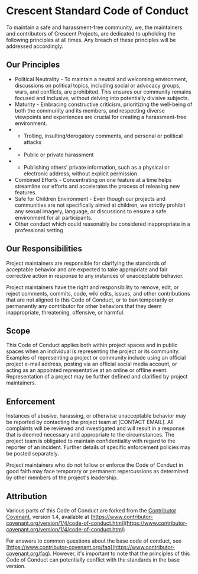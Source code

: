 # Crescent Standard Code of Conduct
To maintain a safe and harassment-free community, we, the maintainers and contributors of Crescent Projects, are dedicated to upholding the following principles at all times. Any breach of these principles will be addressed accordingly.

## Our Principles

- Political Neutrality - To maintain a neutral and welcoming environment, discussions on political topics, including social or advocacy groups, wars, and conflicts, are prohibited. This ensures our community remains focused and inclusive, without delving into potentially divisive subjects.
-  Maturity - Embracing constructive criticism, prioritizing the well-being of both the community and its members, and respecting diverse viewpoints and experiences are crucial for creating a harassment-free environment.
- -   Trolling, insulting/derogatory comments, and personal or political attacks
- -  Public or private harassment
- -  Publishing others' private information, such as a physical or electronic address, without explicit permission
- Combined Efforts - Concentrating on one feature at a time helps streamline our efforts and accelerates the process of releasing new features.
-  Safe for Children Environment - Even though our projects and communities are not specifically aimed at children, we strictly prohibit any sexual imagery, language, or discussions to ensure a safe environment for all participants.
- Other conduct which could reasonably be considered inappropriate in a professional setting

## Our Responsibilities

Project maintainers are responsible for clarifying the standards of acceptable behavior and are expected to take appropriate and fair corrective action in response to any instances of unacceptable behavior.

Project maintainers have the right and responsibility to remove, edit, or reject comments, commits, code, wiki edits, issues, and other contributions that are not aligned to this Code of Conduct, or to ban temporarily or permanently any contributor for other behaviors that they deem inappropriate, threatening, offensive, or harmful.

## Scope

This Code of Conduct applies both within project spaces and in public spaces when an individual is representing the project or its community. Examples of representing a project or community include using an official project e-mail address, posting via an official social media account, or acting as an appointed representative at an online or offline event. Representation of a project may be further defined and clarified by project maintainers.

## Enforcement

Instances of abusive, harassing, or otherwise unacceptable behavior may be reported by contacting the project team at [CONTACT EMAIL]. All complaints will be reviewed and investigated and will result in a response that is deemed necessary and appropriate to the circumstances. The project team is obligated to maintain confidentiality with regard to the reporter of an incident. Further details of specific enforcement policies may be posted separately.

Project maintainers who do not follow or enforce the Code of Conduct in good faith may face temporary or permanent repercussions as determined by other members of the project's leadership.

## Attribution

Various parts of this Code of Conduct are forked from the  [Contributor Covenant](https://www.contributor-covenant.org/), version 1.4, available at  [https://www.contributor-covenant.org/version/1/4/code-of-conduct.html](https://www.contributor-covenant.org/version/1/4/code-of-conduct.html)

For answers to common questions about the base code of conduct, see  [https://www.contributor-covenant.org/faq](https://www.contributor-covenant.org/faq). However, it's important to note that the principles of this Code of Conduct can potentially conflict with the standards in the base version.
